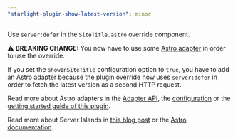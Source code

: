 ```yaml
---
"starlight-plugin-show-latest-version": minor
---
```


Use `server:defer` in the `SiteTitle.astro` override component.

⚠️ **BREAKING CHANGE:** You now have to use some [Astro adapter](https://astro.build/integrations/?search=&categories%5B%5D=adapters) in order to use the override.

If you set the `showInSiteTitle` configuration option to `true`, you have to add an Astro adapter because the plugin override now uses `server:defer` in order to fetch the latest version as a second HTTP request. 

Read more about Astro adapters in the [Adapter API](https://docs.astro.build/en/reference/adapter-reference/), the [configuration](https://docs.astro.build/en/reference/configuration-reference/#adapter) or the [getting started guide of this plugin](https://starlight-plugin-show-latest-version.trueberryless.org/getting-started/#adapter).

Read more about Server Islands in [this blog post](https://astro.build/blog/future-of-astro-server-islands/) or the [Astro documentation](https://docs.astro.build/en/guides/server-islands/).
